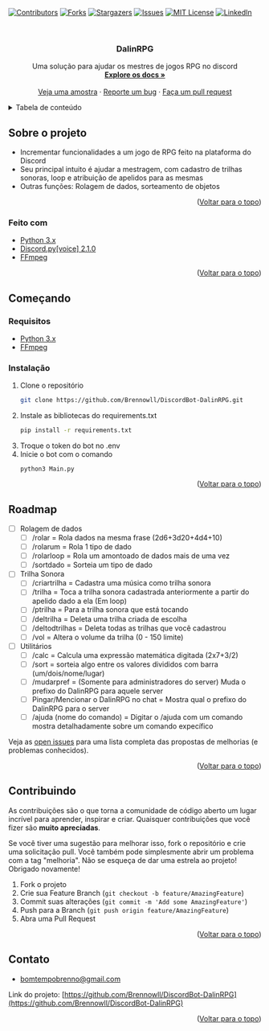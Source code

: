 <a name="readme-top"></a>
[![Contributors][contributors-shield]][contributors-url]
[![Forks][forks-shield]][forks-url]
[![Stargazers][stars-shield]][stars-url]
[![Issues][issues-shield]][issues-url]
[![MIT License][license-shield]][license-url]
[![LinkedIn][linkedin-shield]][linkedin-url]



<!-- PROJECT LOGO -->
<br />

<h3 align="center">DalinRPG</h3>

  <p align="center">
    Uma solução para ajudar os mestres de jogos RPG no discord
    <br />
    <a href="https://github.com/Brennowll/DiscordBot-DalinRPG"><strong>Explore os docs »</strong></a>
    <br />
    <br />
    <a href="https://github.com/Brennowll/DiscordBot-DalinRPG">Veja uma amostra</a>
    ·
    <a href="https://github.com/Brennowll/DiscordBot-DalinRPG/issues">Reporte um bug</a>
    ·
    <a href="https://github.com/Brennowll/DiscordBot-DalinRPG/issues">Faça um pull request</a>
  </p>
</div>



<!-- TABLE OF CONTENTS -->
<details>
  <summary>Tabela de conteúdo</summary>
  <ol>
    <li>
      <a href="#about-the-project">Sobre o projeto</a>
      <ul>
        <li><a href="#built-with">Feito com</a></li>
      </ul>
    </li>
    <li>
      <a href="#getting-started">Começando</a>
      <ul>
        <li><a href="#prerequisites">Requisitos</a></li>
        <li><a href="#installation">Instalação</a></li>
      </ul>
    </li>
    <li><a href="#usage">Usos</a></li>
    <li><a href="#roadmap">Roadmap</a></li>
    <li><a href="#contributing">Contribuindo</a></li>
    <li><a href="#license">Licença</a></li>
    <li><a href="#contact">Contato</a></li>
    <li><a href="#acknowledgments">Agradecimentos</a></li>
  </ol>
</details>



<!-- ABOUT THE PROJECT -->
## Sobre o projeto

 - Incrementar funcionalidades a um jogo de RPG feito na plataforma do Discord
 - Seu principal intuito é ajudar a mestragem, com cadastro de trilhas sonoras, loop e atribuição de apelidos para as mesmas
 - Outras funções: Rolagem de dados, sorteamento de objetos

<p align="right">(<a href="#readme-top">Voltar para o topo</a>)</p>



### Feito com

- <a href="https://www.python.org/">Python 3.x</a>
- <a href="https://discordpy.readthedocs.io/en/v2.1.0/">Discord.py[voice] 2.1.0</a>
- <a href="https://www.ffmpeg.org/">FFmpeg</a>

<p align="right">(<a href="#readme-top">Voltar para o topo</a>)</p>



<!-- GETTING STARTED -->
## Começando

### Requisitos

* <a href="https://python.org.br/instalacao-windows/">Python 3.x</a>
* <a href="https://pt.wikihow.com/Instalar-o-FFmpeg-no-Windows">FFmpeg</a>


### Instalação

1. Clone o repositório
   ```sh
   git clone https://github.com/Brennowll/DiscordBot-DalinRPG.git
   ```
2. Instale as bibliotecas do requirements.txt
   ```sh
   pip install -r requirements.txt
   ```
3. Troque o token do bot no .env
4. Inicie o bot com o comando
   ```python3
   python3 Main.py
   ```

<p align="right">(<a href="#readme-top">Voltar para o topo</a>)</p>


<!-- ROADMAP -->
## Roadmap

- [ ] Rolagem de dados
    - [ ] /rolar = Rola dados na mesma frase (2d6+3d20+4d4+10)
    - [ ] /rolarum = Rola 1 tipo de dado
    - [ ] /rolarloop = Rola um amontoado de dados mais de uma vez
    - [ ] /sortdado = Sorteia um tipo de dado
- [ ] Trilha Sonora
    - [ ] /criartrilha = Cadastra uma música como trilha sonora
    - [ ] /trilha = Toca a trilha sonora cadastrada anteriormente a partir do apelido dado a ela (Em loop)
    - [ ] /ptrilha = Para a trilha sonora que está tocando
    - [ ] /deltrilha = Deleta uma trilha criada de escolha
    - [ ] /deltodtrilhas = Deleta todas as trilhas que você cadastrou
    - [ ] /vol = Altera o volume da trilha (0 - 150 limite)
- [ ] Utilitários
    - [ ] /calc = Calcula uma expressão matemática digitada (2x7+3/2)
    - [ ] /sort = sorteia algo entre os valores divididos com barra (um/dois/nome/lugar)
    - [ ] /mudarpref = (Somente para administradores do server) Muda o prefixo do DalinRPG para aquele server
    - [ ] Pingar/Mencionar o DalinRPG no chat = Mostra qual o prefixo do DalinRPG para o server
    - [ ] /ajuda (nome do comando) = Digitar o /ajuda com um comando mostra detalhadamente sobre um comando expecífico

Veja as [open issues](https://github.com/Brennowll/DiscordBot-DalinRPG/issues) para uma lista completa das propostas de melhorias (e problemas conhecidos).

<p align="right">(<a href="#readme-top">Voltar para o topo</a>)</p>



<!-- CONTRIBUTING -->
## Contribuindo

As contribuições são o que torna a comunidade de código aberto um lugar incrível para aprender, inspirar e criar. Quaisquer contribuições que você fizer são **muito apreciadas**.

Se você tiver uma sugestão para melhorar isso, fork o repositório e crie uma solicitação pull. Você também pode simplesmente abrir um problema com a tag "melhoria".
Não se esqueça de dar uma estrela ao projeto! Obrigado novamente!

1. Fork o projeto
2. Crie sua Feature Branch (`git checkout -b feature/AmazingFeature`)
3. Commit suas alterações (`git commit -m 'Add some AmazingFeature'`)
4. Push para a Branch (`git push origin feature/AmazingFeature`)
5. Abra uma Pull Request

<p align="right">(<a href="#readme-top">Voltar para o topo</a>)</p>


<!-- CONTACT -->
## Contato

- bomtempobrenno@gmail.com

Link do projeto: [https://github.com/Brennowll/DiscordBot-DalinRPG](https://github.com/Brennowll/DiscordBot-DalinRPG)

<p align="right">(<a href="#readme-top">Voltar para o topo</a>)</p>



<!-- MARKDOWN LINKS & IMAGES -->
<!-- https://www.markdownguide.org/basic-syntax/#reference-style-links -->
[contributors-shield]: https://img.shields.io/github/contributors/Brennowll/DiscordBot-DalinRPG.svg?style=for-the-badge
[contributors-url]: https://github.com/Brennowll/DiscordBot-DalinRPG/graphs/contributors
[forks-shield]: https://img.shields.io/github/forks/Brennowll/DiscordBot-DalinRPG.svg?style=for-the-badge
[forks-url]: https://github.com/Brennowll/DiscordBot-DalinRPG/network/members
[stars-shield]: https://img.shields.io/github/stars/Brennowll/DiscordBot-DalinRPG.svg?style=for-the-badge
[stars-url]: https://github.com/Brennowll/DiscordBot-DalinRPG/stargazers
[issues-shield]: https://img.shields.io/github/issues/Brennowll/DiscordBot-DalinRPG.svg?style=for-the-badge
[issues-url]: https://github.com/Brennowll/DiscordBot-DalinRPG/issues
[license-shield]: https://img.shields.io/github/license/Brennowll/DiscordBot-DalinRPG.svg?style=for-the-badge
[license-url]: https://github.com/Brennowll/DiscordBot-DalinRPG/blob/master/LICENSE.txt
[linkedin-shield]: https://img.shields.io/badge/-LinkedIn-black.svg?style=for-the-badge&logo=linkedin&colorB=555
[linkedin-url]: https://linkedin.com/in/brenno-bomtempo
[product-screenshot]: images/screenshot.png
